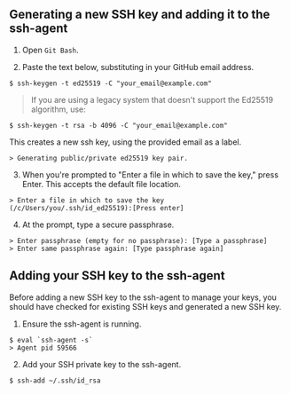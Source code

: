 ## Generating a new SSH key and adding it to the ssh-agent

1. Open `Git Bash`.

2. Paste the text below, substituting in your GitHub email address.

```
$ ssh-keygen -t ed25519 -C "your_email@example.com"
```

>  If you are using a legacy system that doesn't support the Ed25519 algorithm, use:

```
$ ssh-keygen -t rsa -b 4096 -C "your_email@example.com"
```

This creates a new ssh key, using the provided email as a label.

```
> Generating public/private ed25519 key pair.
```

3. When you're prompted to "Enter a file in which to save the key," press Enter. This accepts the default file location.

```
> Enter a file in which to save the key (/c/Users/you/.ssh/id_ed25519):[Press enter]
```

4. At the prompt, type a secure passphrase.

```
> Enter passphrase (empty for no passphrase): [Type a passphrase]
> Enter same passphrase again: [Type passphrase again]
```

## Adding your SSH key to the ssh-agent

Before adding a new SSH key to the ssh-agent to manage your keys, you should have checked for existing SSH keys and generated a new SSH key.

1. Ensure the ssh-agent is running.

```
$ eval `ssh-agent -s`
> Agent pid 59566
```

2. Add your SSH private key to the ssh-agent.

```
$ ssh-add ~/.ssh/id_rsa
```